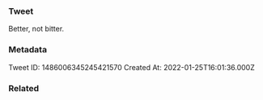 ### Tweet
Better, not bitter.

### Metadata
Tweet ID: 1486006345245421570
Created At: 2022-01-25T16:01:36.000Z

### Related

